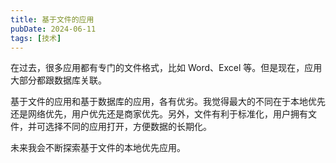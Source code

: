 ```yaml
---
title: 基于文件的应用
pubDate: 2024-06-11
tags: [技术]
---
```


在过去，很多应用都有专门的文件格式，比如 Word、Excel 等。但是现在，应用大部分都跟数据库关联。

基于文件的应用和基于数据库的应用，各有优劣。我觉得最大的不同在于本地优先还是网络优先，用户优先还是商家优先。另外，文件有利于标准化，用户拥有文件，并可选择不同的应用打开，方便数据的长期化。

未来我会不断探索基于文件的本地优先应用。
